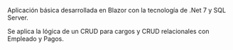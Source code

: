 Aplicación básica desarrollada en Blazor con la tecnología de .Net 7 y SQL Server.

Se aplica la lógica de un CRUD para cargos y CRUD relacionales con Empleado y Pagos.
